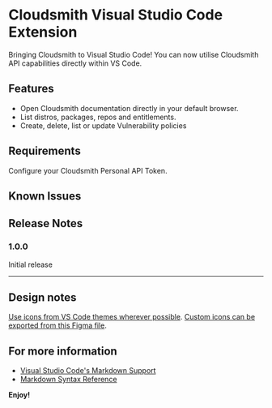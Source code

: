 # Cloudsmith Visual Studio Code Extension

Bringing Cloudsmith to Visual Studio Code! You can now utilise Cloudsmith API capabilities directly within VS Code.

## Features

* Open Cloudsmith documentation directly in your default browser.
* List distros, packages, repos and entitlements.
* Create, delete, list or update Vulnerability policies


## Requirements

Configure your Cloudsmith Personal API Token.

## Known Issues



## Release Notes



### 1.0.0

Initial release

---

## Design notes

[Use icons from VS Code themes wherever possible](https://code.visualstudio.com/api/references/icons-in-labels).
[Custom icons can be exported from this Figma file](https://www.figma.com/design/S5jrSWCDUGYRWH9tc9pLu9/VS-Code-Extension?node-id=0-1&p=f&t=1w0iWKl1uPmPzM37-11).

## For more information

* [Visual Studio Code's Markdown Support](http://code.visualstudio.com/docs/languages/markdown)
* [Markdown Syntax Reference](https://help.github.com/articles/markdown-basics/)

**Enjoy!**

